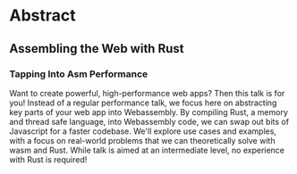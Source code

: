 # Abstract
## Assembling the Web with Rust
### Tapping Into Asm Performance

Want to create powerful, high-performance web apps? Then this talk is for you! Instead of a regular performance talk, 
we focus here on abstracting key parts of your web app into Webassembly. By compiling Rust, a memory and thread safe language, 
into Webassembly code, we can swap out bits of Javascript for a faster codebase. We'll explore use cases and examples, 
with a focus on real-world problems that we can theoretically solve with wasm and Rust. While talk is aimed at an 
intermediate level, no experience with Rust is required!

